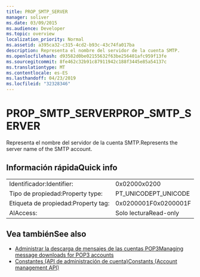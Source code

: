 ```yaml
---
title: PROP_SMTP_SERVER
manager: soliver
ms.date: 03/09/2015
ms.audience: Developer
ms.topic: overview
localization_priority: Normal
ms.assetid: a395ca32-c315-4cd2-b93c-43c74fa017ba
description: Representa el nombre del servidor de la cuenta SMTP.
ms.openlocfilehash: d93582d0be02155632f63be256401afc959f13fe
ms.sourcegitcommit: 8fe462c32b91c87911942c188f3445e85a54137c
ms.translationtype: MT
ms.contentlocale: es-ES
ms.lasthandoff: 04/23/2019
ms.locfileid: "32328346"
---
```

# <a name="propsmtpserver"></a><span data-ttu-id="82496-103">PROP_SMTP_SERVER</span><span class="sxs-lookup"><span data-stu-id="82496-103">PROP_SMTP_SERVER</span></span>

<span data-ttu-id="82496-104">Representa el nombre del servidor de la cuenta SMTP.</span><span class="sxs-lookup"><span data-stu-id="82496-104">Represents the server name of the SMTP account.</span></span>
  
## <a name="quick-info"></a><span data-ttu-id="82496-105">Información rápida</span><span class="sxs-lookup"><span data-stu-id="82496-105">Quick info</span></span>

|||
|:-----|:-----|
|<span data-ttu-id="82496-106">Identificador:</span><span class="sxs-lookup"><span data-stu-id="82496-106">Identifier:</span></span>  <br/> |<span data-ttu-id="82496-107">0x0200</span><span class="sxs-lookup"><span data-stu-id="82496-107">0x0200</span></span>  <br/> |
|<span data-ttu-id="82496-108">Tipo de propiedad:</span><span class="sxs-lookup"><span data-stu-id="82496-108">Property type:</span></span>  <br/> |<span data-ttu-id="82496-109">PT_UNICODE</span><span class="sxs-lookup"><span data-stu-id="82496-109">PT_UNICODE</span></span>  <br/> |
|<span data-ttu-id="82496-110">Etiqueta de propiedad:</span><span class="sxs-lookup"><span data-stu-id="82496-110">Property tag:</span></span>  <br/> |<span data-ttu-id="82496-111">0x0200001F</span><span class="sxs-lookup"><span data-stu-id="82496-111">0x0200001F</span></span>  <br/> |
|<span data-ttu-id="82496-112">Al</span><span class="sxs-lookup"><span data-stu-id="82496-112">Access:</span></span>  <br/> |<span data-ttu-id="82496-113">Solo lectura</span><span class="sxs-lookup"><span data-stu-id="82496-113">Read-only</span></span>  <br/> |
   
## <a name="see-also"></a><span data-ttu-id="82496-114">Vea también</span><span class="sxs-lookup"><span data-stu-id="82496-114">See also</span></span>

- [<span data-ttu-id="82496-115">Administrar la descarga de mensajes de las cuentas POP3</span><span class="sxs-lookup"><span data-stu-id="82496-115">Managing message downloads for POP3 accounts</span></span>](managing-message-downloads-for-pop3-accounts.md) 
- [<span data-ttu-id="82496-116">Constantes (API de administración de cuenta)</span><span class="sxs-lookup"><span data-stu-id="82496-116">Constants (Account management API)</span></span>](constants-account-management-api.md)

